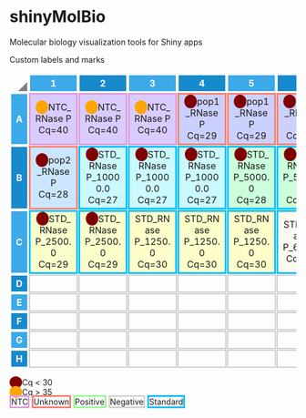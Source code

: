 # shinyMolBio
Molecular biology visualization tools for Shiny apps

<style type="text/css">table.pcr-plate-tbl{  width: 100%;  border-collapse: separate;  border-spacing: 1px;}table.pcr-plate-tbl td, table.pcr-plate-tbl th{  width: 4rem;  height: 2rem;  border: 2px solid #ccc;  text-align: center;}table.pcr-plate-tbl td{  max-width: 4rem;  word-wrap: break-word;}table.pcr-plate-tbl th{  border-color: white;  color: white;}table.pcr-plate-tbl thead th:nth-child(even){  background-color: #3CA9E8;}table.pcr-plate-tbl thead th:nth-child(odd){  background-color: #178ACC;}th.odd-row{  background-color: #3CA9E8;}th.even-row{  background-color: #178ACC;}td.selected-well{  border: 2px solid black !important;}th.toggle-all {  background: transparent !important;  position: relative;}th.toggle-all:after {    content: "";    position: absolute;    bottom: 0;    right: 0;	width: 0;	height: 0;    display: block;	border-left: 1em solid transparent;	border-bottom: 1em solid transparent;	border-bottom: 1em solid grey;}#customLabel td.selected-well{border: 2px solid red !important;}
               #customLabel .ntc{border: 3px solid Plum;}
               #customLabel .unkn{border: 3px solid Salmon;}
               #customLabel .pos{border: 3px solid PaleGreen ;}
               #customLabel .neg{border: 3px solid LightGrey ;}
               #customLabel .std{border: 3px solid DeepSkyBlue ;}
               #customLabel .filled-circle1 {padding: 2px 11px;
                  border-radius: 100%; background-color: Maroon;}
               #customLabel .filled-circle2 {padding: 2px 11px;
                  border-radius: 100%; background-color: Orange;}</style>
<div id="customLabel" class="pcr-plate">
  <label for="customLabel">Custom labels and marks</label>
  <table id="customLabel-pcrPlateTbl" class="pcr-plate-tbl"><thead><tr><th id="customLabel-toggleall" class="toggle-all"></th><th id='customLabel-col_01'>1</th><th id='customLabel-col_02'>2</th><th id='customLabel-col_03'>3</th><th id='customLabel-col_04'>4</th><th id='customLabel-col_05'>5</th><th id='customLabel-col_06'>6</th><th id='customLabel-col_07'>7</th><th id='customLabel-col_08'>8</th><th id='customLabel-col_09'>9</th><th id='customLabel-col_10'>10</th><th id='customLabel-col_11'>11</th><th id='customLabel-col_12'>12</th></tr></thead><tbody><tr><th id='customLabel-row_A' class='odd-row'>A</th><td id='A01' title='RNase P: FAM' group='NTCRNase PRNase P' class='ntc' style='background-color:rgba(76,0,255,0.2);'><span class='filled-circle2'></span>NTC_RNase P Cq=40</td><td id='A02' title='RNase P: FAM' group='NTCRNase PRNase P' class='ntc' style='background-color:rgba(76,0,255,0.2);'><span class='filled-circle2'></span>NTC_RNase P Cq=40</td><td id='A03' title='RNase P: FAM' group='NTCRNase PRNase P' class='ntc' style='background-color:rgba(76,0,255,0.2);'><span class='filled-circle2'></span>NTC_RNase P Cq=40</td><td id='A04' title='RNase P: FAM' group='pop1RNase PRNase P' class='unkn' style='background-color:rgba(0,25,255,0.2);'><span class='filled-circle1'></span>pop1_RNase P Cq=29</td><td id='A05' title='RNase P: FAM' group='pop1RNase PRNase P' class='unkn' style='background-color:rgba(0,25,255,0.2);'><span class='filled-circle1'></span>pop1_RNase P Cq=29</td><td id='A06' title='RNase P: FAM' group='pop1RNase PRNase P' class='unkn' style='background-color:rgba(0,25,255,0.2);'><span class='filled-circle1'></span>pop1_RNase P Cq=29</td><td id='A07' title='RNase P: FAM' group='pop2RNase PRNase P' class='unkn' style='background-color:rgba(0,128,255,0.2);'><span class='filled-circle1'></span>pop2_RNase P Cq=28</td><td id='A08' title='RNase P: FAM' group='pop2RNase PRNase P' class='unkn' style='background-color:rgba(0,128,255,0.2);'><span class='filled-circle1'></span>pop2_RNase P Cq=28</td><td class='empty-well'></td><td class='empty-well'></td><td class='empty-well'></td><td class='empty-well'></td></tr><tr><th id='customLabel-row_B' class='even-row'>B</th><td id='B01' title='RNase P: FAM' group='pop2RNase PRNase P' class='unkn' style='background-color:rgba(0,128,255,0.2);'><span class='filled-circle1'></span>pop2_RNase P Cq=28</td><td id='B02' title='RNase P: FAM' group='STDRNase P100000RNase P' class='std' style='background-color:rgba(0,229,255,0.2);'><span class='filled-circle1'></span>STD_RNase P_10000.0 Cq=27</td><td id='B03' title='RNase P: FAM' group='STDRNase P100000RNase P' class='std' style='background-color:rgba(0,229,255,0.2);'><span class='filled-circle1'></span>STD_RNase P_10000.0 Cq=27</td><td id='B04' title='RNase P: FAM' group='STDRNase P100000RNase P' class='std' style='background-color:rgba(0,229,255,0.2);'><span class='filled-circle1'></span>STD_RNase P_10000.0 Cq=27</td><td id='B05' title='RNase P: FAM' group='STDRNase P50000RNase P' class='std' style='background-color:rgba(0,255,77,0.2);'><span class='filled-circle1'></span>STD_RNase P_5000.0 Cq=28</td><td id='B06' title='RNase P: FAM' group='STDRNase P50000RNase P' class='std' style='background-color:rgba(0,255,77,0.2);'><span class='filled-circle1'></span>STD_RNase P_5000.0 Cq=28</td><td id='B07' title='RNase P: FAM' group='STDRNase P50000RNase P' class='std' style='background-color:rgba(0,255,77,0.2);'><span class='filled-circle1'></span>STD_RNase P_5000.0 Cq=28</td><td id='B08' title='RNase P: FAM' group='STDRNase P25000RNase P' class='std' style='background-color:rgba(230,255,0,0.2);'><span class='filled-circle1'></span>STD_RNase P_2500.0 Cq=29</td><td class='empty-well'></td><td class='empty-well'></td><td class='empty-well'></td><td class='empty-well'></td></tr><tr><th id='customLabel-row_C' class='odd-row'>C</th><td id='C01' title='RNase P: FAM' group='STDRNase P25000RNase P' class='std' style='background-color:rgba(230,255,0,0.2);'><span class='filled-circle1'></span>STD_RNase P_2500.0 Cq=29</td><td id='C02' title='RNase P: FAM' group='STDRNase P25000RNase P' class='std' style='background-color:rgba(230,255,0,0.2);'><span class='filled-circle1'></span>STD_RNase P_2500.0 Cq=29</td><td id='C03' title='RNase P: FAM' group='STDRNase P12500RNase P' class='std' style='background-color:rgba(255,255,0,0.2);'>STD_RNase P_1250.0 Cq=30</td><td id='C04' title='RNase P: FAM' group='STDRNase P12500RNase P' class='std' style='background-color:rgba(255,255,0,0.2);'>STD_RNase P_1250.0 Cq=30</td><td id='C05' title='RNase P: FAM' group='STDRNase P12500RNase P' class='std' style='background-color:rgba(255,255,0,0.2);'>STD_RNase P_1250.0 Cq=30</td><td id='C06' title='RNase P: FAM' group='STDRNase P6250RNase P' class='std' style='background-color:rgba(255,224,179,0.2);'>STD_RNase P_625.0 Cq=31</td><td id='C07' title='RNase P: FAM' group='STDRNase P6250RNase P' class='std' style='background-color:rgba(255,224,179,0.2);'>STD_RNase P_625.0 Cq=31</td><td id='C08' title='RNase P: FAM' group='STDRNase P6250RNase P' class='std' style='background-color:rgba(255,224,179,0.2);'>STD_RNase P_625.0 Cq=31</td><td class='empty-well'></td><td class='empty-well'></td><td class='empty-well'></td><td class='empty-well'></td></tr><tr><th id='customLabel-row_D' class='even-row'>D</th><td class='empty-well'></td><td class='empty-well'></td><td class='empty-well'></td><td class='empty-well'></td><td class='empty-well'></td><td class='empty-well'></td><td class='empty-well'></td><td class='empty-well'></td><td class='empty-well'></td><td class='empty-well'></td><td class='empty-well'></td><td class='empty-well'></td></tr><tr><th id='customLabel-row_E' class='odd-row'>E</th><td class='empty-well'></td><td class='empty-well'></td><td class='empty-well'></td><td class='empty-well'></td><td class='empty-well'></td><td class='empty-well'></td><td class='empty-well'></td><td class='empty-well'></td><td class='empty-well'></td><td class='empty-well'></td><td class='empty-well'></td><td class='empty-well'></td></tr><tr><th id='customLabel-row_F' class='even-row'>F</th><td class='empty-well'></td><td class='empty-well'></td><td class='empty-well'></td><td class='empty-well'></td><td class='empty-well'></td><td class='empty-well'></td><td class='empty-well'></td><td class='empty-well'></td><td class='empty-well'></td><td class='empty-well'></td><td class='empty-well'></td><td class='empty-well'></td></tr><tr><th id='customLabel-row_G' class='odd-row'>G</th><td class='empty-well'></td><td class='empty-well'></td><td class='empty-well'></td><td class='empty-well'></td><td class='empty-well'></td><td class='empty-well'></td><td class='empty-well'></td><td class='empty-well'></td><td class='empty-well'></td><td class='empty-well'></td><td class='empty-well'></td><td class='empty-well'></td></tr><tr><th id='customLabel-row_H' class='even-row'>H</th><td class='empty-well'></td><td class='empty-well'></td><td class='empty-well'></td><td class='empty-well'></td><td class='empty-well'></td><td class='empty-well'></td><td class='empty-well'></td><td class='empty-well'></td><td class='empty-well'></td><td class='empty-well'></td><td class='empty-well'></td><td class='empty-well'></td></tr></tbody></table>
  <div>
    <span class="filled-circle1"></span>
    Cq &lt; 30
    <br/>
    <span class="filled-circle2"></span>
    Cq &gt; 35
    <br/>
    <span>
      <span class="ntc">NTC</span>
      <span class="unkn">Unknown</span>
      <span class="pos">Positive</span>
      <span class="neg">Negative</span>
      <span class="std">Standard</span>
    </span>
  </div>
</div>

